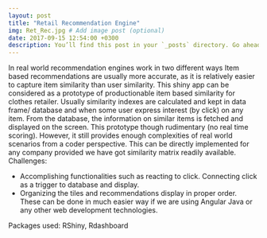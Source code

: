 ```yaml
---
layout: post
title: "Retail Recommendation Engine"
img: Ret_Rec.jpg # Add image post (optional)
date: 2017-09-15 12:54:00 +0300
description: You’ll find this post in your `_posts` directory. Go ahead and edit it and re-build the site to see your changes. # Add post description (optional)
---
```


In real world recommendation engines work in two different ways 
Item based recommendations are usually more accurate, as it is relatively easier to capture item similarity than user similarity. This shiny app can be considered as a prototype of productionable item based similarity for clothes retailer. 
Usually similarity indexes are calculated and kept in data frame/ database and when some user express interest (by click) on any item. From the database, the information on similar items is fetched and displayed on the screen. 
This prototype though rudimentary (no real time scoring). However, it still provides enough complexities of real world scenarios from a coder perspective. This can be directly implemented for any company provided we have got similarity matrix readily available. 
Challenges: 
-	Accomplishing functionalities such as reacting to click. Connecting click as a trigger to database and display.
-	Organizing the tiles and recommendations display in proper order. These can be done in much easier way if we are using Angular Java or any other web development technologies. 

Packages used: RShiny, Rdashboard
